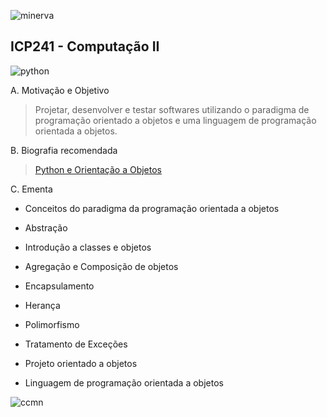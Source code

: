 ![minerva](https://ufrj.br/wp-content/uploads/2022/01/marca-ufrj-horizontal-completa-positiva.png)

## ICP241 - Computação II
![python](https://img.shields.io/badge/Python-14354C?style=for-the-badge&logo=python&logoColor=white)

A. Motivação e Objetivo
  > Projetar, desenvolver e testar softwares utilizando o paradigma de
    programação orientado a objetos e uma linguagem de programação orientada
    a objetos.

B. Biografia recomendada
  > [Python e Orientação a Objetos](https://www.caelum.com.br/apostila/apostila-python-orientacao-a-objetos.pdf)
  
C. Ementa

  - Conceitos do paradigma da programação orientada a objetos
    
  - Abstração
    
  - Introdução a classes e objetos
    
  - Agregação e Composição de objetos
    
  - Encapsulamento
    
  - Herança
    
  - Polimorfismo
    
  - Tratamento de Exceções
    
  - Projeto orientado a objetos
    
  - Linguagem de programação orientada a objetos
    
![ccmn](http://portal.nce.ufrj.br/images/logo-ccmn-2021-neg-vertical.png)
